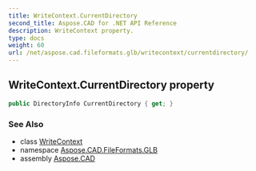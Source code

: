```yaml
---
title: WriteContext.CurrentDirectory
second_title: Aspose.CAD for .NET API Reference
description: WriteContext property. 
type: docs
weight: 60
url: /net/aspose.cad.fileformats.glb/writecontext/currentdirectory/
---
```

## WriteContext.CurrentDirectory property

```csharp
public DirectoryInfo CurrentDirectory { get; }
```

### See Also

* class [WriteContext](../)
* namespace [Aspose.CAD.FileFormats.GLB](../../writecontext/)
* assembly [Aspose.CAD](../../../)


